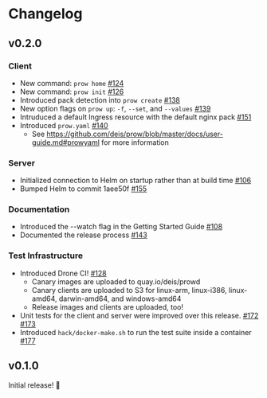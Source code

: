 # Changelog

## v0.2.0

### Client

* New command: `prow home` [#124](https://github.com/deis/prow/pull/124)
* New command: `prow init` [#126](https://github.com/deis/prow/pull/126)
* Introduced pack detection into `prow create` [#138](https://github.com/deis/prow/pull/138)
* New option flags on `prow up`: `-f`, `--set`, and `--values` [#139](https://github.com/deis/prow/pull/139)
* Intruduced a default Ingress resource with the default nginx pack [#151](https://github.com/deis/prow/pull/151)
* Introduced `prow.yaml` [#140](https://github.com/deis/prow/pull/140)
  * See https://github.com/deis/prow/blob/master/docs/user-guide.md#prowyaml for more information

### Server

* Initialized connection to Helm on startup rather than at build time [#106](https://github.com/deis/prow/pull/106)
* Bumped Helm to commit 1aee50f [#155](https://github.com/deis/prow/pull/155)

### Documentation

* Introduced the --watch flag in the Getting Started Guide [#108](https://github.com/deis/prow/pull/108)
* Documented the release process [#143](https://github.com/deis/prow/pull/143)

### Test Infrastructure

* Introduced Drone CI! [#128](https://github.com/deis/prow/pull/128)
  * Canary images are uploaded to quay.io/deis/prowd
  * Canary clients are uploaded to S3 for linux-arm, linux-i386, linux-amd64, darwin-amd64, and windows-amd64
  * Release images and clients are uploaded, too!
* Unit tests for the client and server were improved over this release. [#172](https://github.com/deis/prow/pull/172) [#173](https://github.com/deis/prow/pull/173)
* Introduced `hack/docker-make.sh` to run the test suite inside a container [#177](https://github.com/deis/prow/pull/177)

## v0.1.0

Initial release! :tada:
